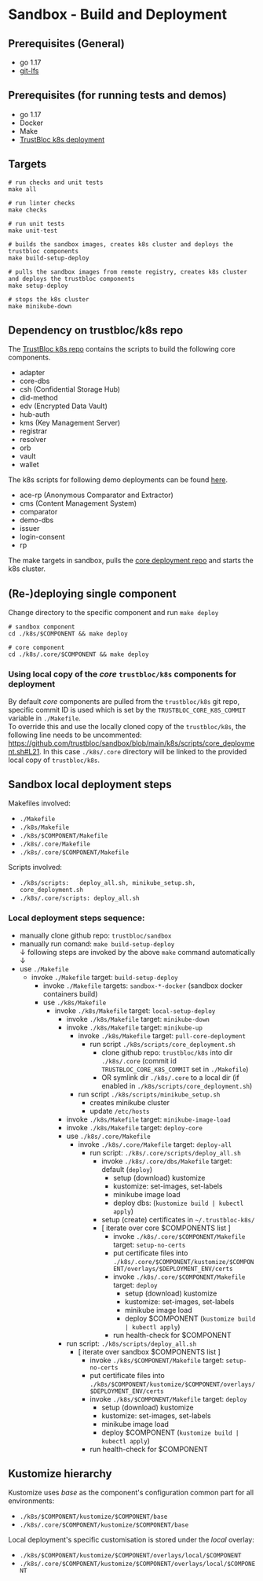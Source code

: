 # Sandbox - Build and Deployment

## Prerequisites (General)
- go 1.17
- [git-lfs](https://github.com/git-lfs/git-lfs/blob/master/README.md)

## Prerequisites (for running tests and demos)
- go 1.17
- Docker
- Make
- [TrustBloc k8s deployment](https://github.com/trustbloc/k8s/blob/main/README.md)

## Targets
```
# run checks and unit tests
make all

# run linter checks
make checks

# run unit tests
make unit-test

# builds the sandbox images, creates k8s cluster and deploys the trustbloc components
make build-setup-deploy

# pulls the sandbox images from remote registry, creates k8s cluster and deploys the trustbloc components 
make setup-deploy

# stops the k8s cluster
make minikube-down
```

## Dependency on trustbloc/k8s repo

The [TrustBloc k8s repo](https://github.com/trustbloc/k8s) contains the scripts to build the following core components.
- adapter
- core-dbs
- csh (Confidential Storage Hub)
- did-method
- edv (Encrypted Data Vault)
- hub-auth
- kms (Key Management Server)
- registrar
- resolver
- orb
- vault
- wallet

The k8s scripts for following demo deployments can be found [here](../../k8s). 
- ace-rp (Anonymous Comparator and Extractor)
- cms (Content Management System)
- comparator
- demo-dbs
- issuer
- login-consent
- rp

The make targets in sandbox, pulls the [core deployment repo](../../k8s/scripts/core_deployment.sh) and starts the k8s cluster.

## (Re-)deploying single component
Change directory to the specific component and run `make deploy`
```
# sandbox component
cd ./k8s/$COMPONENT && make deploy

# core component
cd ./k8s/.core/$COMPONENT && make deploy
```
### Using local copy of the *core* `trustbloc/k8s` components for deployment
By default *core* components are pulled from the `trustbloc/k8s` git repo, specific commit ID is used which is set by the  `TRUSTBLOC_CORE_K8S_COMMIT` variable in `./Makefile`. 
<br>To override this and use the locally cloned copy of the `trustbloc/k8s`, the following line needs to be uncommented: https://github.com/trustbloc/sandbox/blob/main/k8s/scripts/core_deployment.sh#L21. In this case `./k8s/.core` directory will be linked to the provided local copy of `trustbloc/k8s`.
## Sandbox local deployment steps

Makefiles involved: 
* `./Makefile`
* `./k8s/Makefile`
* `./k8s/$COMPONENT/Makefile`
* `./k8s/.core/Makefile`
* `./k8s/.core/$COMPONENT/Makefile`

Scripts involved:
* `./k8s/scripts:   deploy_all.sh, minikube_setup.sh, core_deployment.sh`
* `./k8s/.core/scripts: deploy_all.sh`

### Local deployment steps sequence:
* manually clone github repo: `trustbloc/sandbox`
* manually run comand: `make build-setup-deploy` 
<br>↓ following steps are invoked by the above `make` command automatically ↓<br>
* use `./Makefile`
    * invoke `./Makefile` target: `build-setup-deploy`
      * invoke `./Makefile` targets: `sandbox-*-docker` (sandbox docker containers build)
      * use `./k8s/Makefile`
        * invoke `./k8s/Makefile` target: `local-setup-deploy`
          * invoke `./k8s/Makefile` target: `minikube-down`
          * invoke `./k8s/Makefile` target: `minikube-up`
            * invoke `./k8s/Makefile` target: `pull-core-deployment`
              * run script `./k8s/scripts/core_deployment.sh` 
                * clone github repo: `trustbloc/k8s` into dir `./k8s/.core` (commit id `TRUSTBLOC_CORE_K8S_COMMIT` set in `./Makefile`)  
                * OR symlink dir `./k8s/.core` to a local dir (if enabled in `./k8s/scripts/core_deployment.sh`)
            * run script `./k8s/scripts/minikube_setup.sh`
              * creates minikube cluster
              * update `/etc/hosts`
          * invoke `./k8s/Makefile` target: `minikube-image-load`
          * invoke `./k8s/Makefile` target: `deploy-core`
          * use `./k8s/.core/Makefile`
            * invoke `./k8s/.core/Makefile` target: `deploy-all`
              * run script: `./k8s/.core/scripts/deploy_all.sh`
                * invoke `./k8s/.core/dbs/Makefile` target: default (`deploy`)
                  * setup (download) kustomize
                  * kustomize: set-images, set-labels
                  * minikube image load
                  * deploy dbs: (`kustomize build | kubectl apply`)
                * setup (create) certificates in `~/.trustbloc-k8s/`
                * [ iterate over core $COMPONENTS list ]
                  * invoke `./k8s/.core/$COMPONENT/Makefile` target: `setup-no-certs`                
                  * put certificate files into `./k8s/.core/$COMPONENT/kustomize/$COMPONENT/overlays/$DEPLOYMENT_ENV/certs`                
                  * invoke `./k8s/.core/$COMPONENT/Makefile` target: `deploy`
                    * setup (download) kustomize
                    * kustomize: set-images, set-labels
                    * minikube image load
                    * deploy $COMPONENT (`kustomize build | kubectl apply`)
                  * run health-check for $COMPONENT
          * run script: `./k8s/scripts/deploy_all.sh`
            * [ iterate over sandbox $COMPONENTS list ]
              * invoke `./k8s/$COMPONENT/Makefile` target: `setup-no-certs`
              * put certificate files into `./k8s/$COMPONENT/kustomize/$COMPONENT/overlays/$DEPLOYMENT_ENV/certs`       
              * invoke `./k8s/$COMPONENT/Makefile` target: `deploy`
                * setup (download) kustomize
                * kustomize: set-images, set-labels
                * minikube image load
                * deploy $COMPONENT (`kustomize build | kubectl apply`)
              * run health-check for $COMPONENT

## Kustomize hierarchy
Kustomize uses *base* as the component's configuration common part for all environments:
* `./k8s/$COMPONENT/kustomize/$COMPONENT/base`
* `./k8s/.core/$COMPONENT/kustomize/$COMPONENT/base`

Local deployment's specific customisation is stored under the *local* overlay:
* `./k8s/$COMPONENT/kustomize/$COMPONENT/overlays/local/$COMPONENT`
* `./k8s/.core/$COMPONENT/kustomize/$COMPONENT/overlays/local/$COMPONENT`